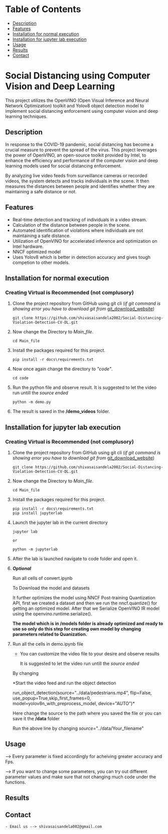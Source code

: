 # Table of Contents

- [Description](#description)
- [Features](#features)
- [Installation for normal execution](#installation-for-normal-execution)
- [Installation for jupyter lab execution](#installation-for-jupyter-lab-execution)
- [Usage](#usage)
- [Results](#results)
- [Contact](#contact)

# Social Distancing using Computer Vision and Deep Learning

This project utilizes the OpenVINO (Open Visual Inference and Neural Network Optimization) toolkit and Yolov8 object detection model to implement social distancing enforcement using computer vision and deep learning techniques.

## Description

In response to the COVID-19 pandemic, social distancing has become a crucial measure to prevent the spread of the virus. This project leverages the power of OpenVINO, an open-source toolkit provided by Intel, to enhance the efficiency and performance of the computer vision and deep learning models used for social distancing enforcement.

By analyzing live video feeds from surveillance cameras or recorded videos, the system detects and tracks individuals in the scene. It then measures the distances between people and identifies whether they are maintaining a safe distance or not.

## Features

- Real-time detection and tracking of individuals in a video stream.
- Calculation of the distance between people in the scene.
- Automated identification of violations where individuals are not maintaining a safe distance.
- Utilization of OpenVINO for accelerated inference and optimization on Intel hardware.
- NNCF optimized model
- Uses Yolov8 which is better in detection accuracy and gives tough competion to other models.

## Installation for normal execution
### Creating Virtual is Recommended (not complusory)

1. Clone the project repository from GitHub using git cli (*if git command is showing error you have to download git from* [git_download_website](https://git-scm.com/downloads))
    ```
    git clone https://github.com/shivasaisandela2002/Social-Distancing-Violation-Detection-CV-DL.git
    
    ```

2. Now change the Directory to *Main_file*.
    
    ```
    cd Main_file
    
    ```

3. Install the packages required for this project.

    ```
    pip install -r docs\requirements.txt

    ```

4. Now once again change the directory to *"code"*.

    ```
    cd code

    ```

5. Run the python file and observe result.
    It is suggested to let the video run untill the *source ended*

    ```
    python -m demo.py
    
    ```

6. The result is saved in the **/demo_videos** folder.

## Installation for jupyter lab execution
### Creating Virtual is Recommended (not complusory)

1. Clone the project repository from GitHub using git cli (*if git command is showing error you have to download git from* [git_download_website](https://git-scm.com/downloads))
    ```
    git clone https://github.com/shivasaisandela2002/Social-Distancing-Violation-Detection-CV-DL.git
    
    ```

2. Now change the Directory to *Main_file*.
    
    ```
    cd Main_file
    
    ```

3. Install the packages required for this project.

    ```
    pip install -r docs\requirements.txt
    pip install jupyterlab

    ```

4. Launch the jupyter lab in the current directory

    ```
    jupyter lab

    or

    python -m jupyterlab

    ```

5. After the lab is launched navigate to code folder and open it.

6. ***Optional*** 
    
    Run all cells of convert.ipynb
    
    To Download the model and datasets
    
    It further optimizes the model using NNCF Post-training Quantization API, first we created a dataset and then we run the nncf.quantize() for getting an optimized model. After that we Serialize OpenVINO IR model using the openvino.runtime.serialize().

    **The model which is in /models folder is already optimized and ready to use so only do this step for creating own model by changing parameters related to Quanization.**

7. Run all the cells in demo.ipynb file 
    - You can customize the video file to your desire and observe results
      
      It is suggested to let the video run untill the *source ended*
   
    By changing
    
    *Start the video feed and run the object detection
    
    run_object_detection(source="../data/pedestrians.mp4", flip=False, use_popup=True,skip_first_frames=0, model=yolov8n_with_preprocess_model, device="AUTO")*
    
    Here change the source to the path where you saved the file or you can save it the **/data** folder 
    
    Run the above line by changing *source*="../data/Your_filename"
## Usage

--> Every parameter is fixed accordingly for acheiving greater accuracy and Fps.

--> If you want to change some parameters, you can try out different parameter values and make sure that not changing much code under the functions.

## Results 






## Contact 
    - Email us --> shivasaisandela002@gmail.com
